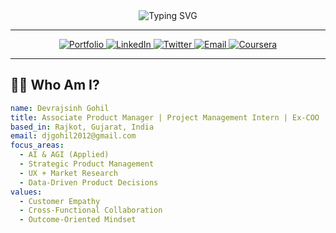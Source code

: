 <!-- HEADER -->
<div align="center">
  <img src="https://readme-typing-svg.herokuapp.com/?color=0e6efd&center=true&vCenter=true&width=700&lines=Hi+I'm+Devrajsinh+Gohil;Aspiring+Associate+Product+Manager;AI+%7C+AGI+%7C+Data+Enthusiast;Driving+Product+Innovation+%26+Strategic+Growth;Project+Management+%7C+UX+Thinking+%7C+Team+Leadership" alt="Typing SVG" />
</div>

---

<div align="center">
  <a href="https://devrajsinh-portoflio.web.app/" target="_blank">
    <img src="https://img.shields.io/badge/Portfolio-0e6efd?style=for-the-badge&logo=firefox&logoColor=white" alt="Portfolio" />
  </a>
  <a href="https://linkedin.com/in/devrajsinh2012" target="_blank">
    <img src="https://img.shields.io/badge/LinkedIn-0e6efd?style=for-the-badge&logo=linkedin&logoColor=white" alt="LinkedIn" />
  </a>
  <a href="https://x.com/devrajsinh2012" target="_blank">
    <img src="https://img.shields.io/badge/X.com-0e6efd?style=for-the-badge&logo=x&logoColor=white" alt="Twitter" />
  </a>
  <a href="mailto:djgohil2012@gmail.com">
    <img src="https://img.shields.io/badge/Email-0e6efd?style=for-the-badge&logo=gmail&logoColor=white" alt="Email" />
  </a>
  <a href="https://www.coursera.org/learner/devrajsinh-gohil-2012" target="_blank">
    <img src="https://img.shields.io/badge/Coursera-0e6efd?style=for-the-badge&logo=coursera&logoColor=white" alt="Coursera" />
  </a>
</div>

---

## 👨‍💼 Who Am I?

```yaml
name: Devrajsinh Gohil
title: Associate Product Manager | Project Management Intern | Ex-COO
based_in: Rajkot, Gujarat, India
email: djgohil2012@gmail.com
focus_areas:
  - AI & AGI (Applied)
  - Strategic Product Management
  - UX + Market Research
  - Data-Driven Product Decisions
values:
  - Customer Empathy
  - Cross-Functional Collaboration
  - Outcome-Oriented Mindset
